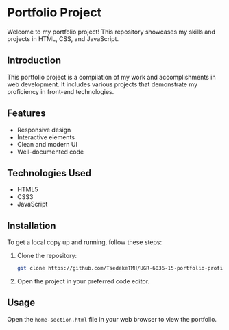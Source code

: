 # Portfolio Project

Welcome to my portfolio project! This repository showcases my skills and projects in HTML, CSS, and JavaScript.

## Introduction
This portfolio project is a compilation of my work and accomplishments in web development. It includes various projects that demonstrate my proficiency in front-end technologies.

## Features
- Responsive design
- Interactive elements
- Clean and modern UI
- Well-documented code

## Technologies Used
- HTML5
- CSS3
- JavaScript

## Installation
To get a local copy up and running, follow these steps:

1. Clone the repository:
    ```sh
    git clone https://github.com/TsedekeTMH/UGR-6036-15-portfolio-profile-html-css-js.git
    ```
2. Open the project in your preferred code editor.

## Usage
Open the `home-section.html` file in your web browser to view the portfolio.



